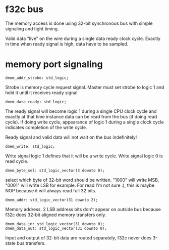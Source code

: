 # f32c bus

The memory access is done using 32-bit synchronous
bus with simple signaling and tight timing.

Valid data "live" on the wire during a single data
ready clock cycle. Exactly in time when ready
signal is high, data have to be sampled.

# memory port signaling

    dmem_addr_strobe: std_logic;
Strobe is memory cycle request signal.
Master must set strobe to logic 1 and hold it until
it receives ready signal

    dmem_data_ready: std_logic;
The ready signal will become logic 1 during a single CPU 
clock cycle and exactly at that time instance data
can be read from the bus (if doing read cycle).
If doing write cycle, appearance of logic 1 during a
single clock cycle indicates completion of the write cycle.

Ready signal and valid data will not wait on the bus 
indefinitely!

    dmem_write: std_logic;
Write signal logic 1 defines that it will be a write cycle.
Write signal logic 0 is read cycle.

    dmem_byte_sel: std_logic_vector(3 downto 0);
select which byte of 32-bit word should be written.
"1000" will write MSB, "0001" will write LSB for example.
For read I'm not sure :), this is maybe NOP because it 
will always read full 32 bits.

    dmem_addr: std_logic_vector(31 downto 2);
Memory address. 2 LSB address bits don't appear on outside
bus because f32c does 32-bit aligned memory transfers only.

    dmem_data_in: std_logic_vector(31 downto 0);
    dmem_data_out: std_logic_vector(31 downto 0);
Input and output of 32-bit data are routed separately,
f32c never does 3-state bus transfers.
